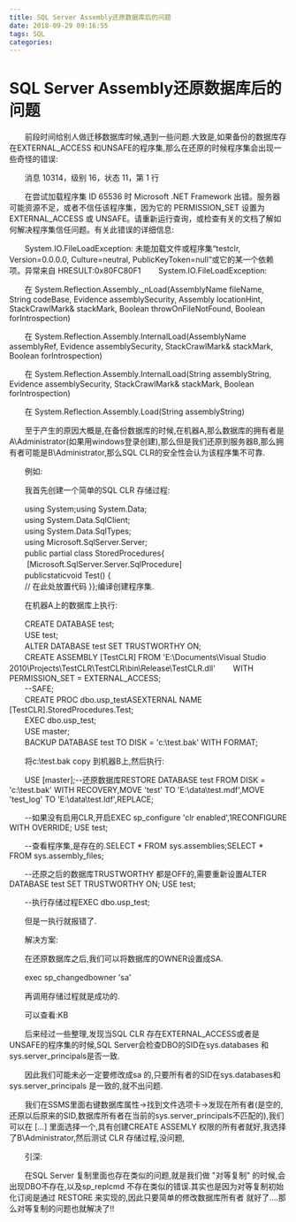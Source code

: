 ```yaml
---
title: SQL Server Assembly还原数据库后的问题
date: 2018-09-29 09:16:55
tags: SQL
categories:
---
```

# SQL Server Assembly还原数据库后的问题
　　前段时间给别人做迁移数据库时候,遇到一些问题.大致是,如果备份的数据库存在EXTERNAL_ACCESS 和UNSAFE的程序集,那么在还原的时候程序集会出现一些奇怪的错误:

　　消息 10314，级别 16，状态 11，第 1 行

　　在尝试加载程序集 ID 65536 时 Microsoft .NET Framework 出错。服务器可能资源不足，或者不信任该程序集，因为它的 PERMISSION_SET 设置为 EXTERNAL_ACCESS 或 UNSAFE。请重新运行查询，或检查有关的文档了解如何解决程序集信任问题。有关此错误的详细信息:
<!--more-->
　　System.IO.FileLoadException: 未能加载文件或程序集“testclr, Version=0.0.0.0, Culture=neutral, PublicKeyToken=null”或它的某一个依赖项。异常来自 HRESULT:0x80FC80F1 
　　System.IO.FileLoadException: 

　　在 System.Reflection.Assembly._nLoad(AssemblyName fileName, String codeBase, Evidence assemblySecurity, Assembly locationHint, StackCrawlMark& stackMark, Boolean throwOnFileNotFound, Boolean forIntrospection) 

　　在 System.Reflection.Assembly.InternalLoad(AssemblyName assemblyRef, Evidence assemblySecurity, StackCrawlMark& stackMark, Boolean forIntrospection) 

　　在 System.Reflection.Assembly.InternalLoad(String assemblyString, Evidence assemblySecurity, StackCrawlMark& stackMark, Boolean forIntrospection) 

　　在 System.Reflection.Assembly.Load(String assemblyString)

　　至于产生的原因大概是,在备份数据库的时候,在机器A,那么数据库的拥有者是A\Administrator(如果用windows登录创建),那么但是我们还原到服务器B,那么拥有者可能是B\Administrator,那么SQL CLR的安全性会认为该程序集不可靠.

　　例如:

　　我首先创建一个简单的SQL CLR 存储过程:

　　using System;using System.Data;  
　　using System.Data.SqlClient;  
　　using System.Data.SqlTypes;  
　　using Microsoft.SqlServer.Server;    
　　public partial class StoredProcedures{   
　　 [Microsoft.SqlServer.Server.SqlProcedure]      
　　publicstaticvoid Test()    {        
　　// 在此处放置代码    }};编译创建程序集.

　　在机器A上的数据库上执行:

　　CREATE DATABASE test;   
　　USE test;   
　　ALTER DATABASE test SET TRUSTWORTHY ON;   
　　CREATE ASSEMBLY [TestCLR] FROM 'E:\Documents\Visual Studio 2010\Projects\TestCLR\TestCLR\bin\Release\TestCLR.dll'
　　WITH PERMISSION_SET = EXTERNAL_ACCESS;  
　　--SAFE;  
　　CREATE PROC dbo.usp_testASEXTERNAL NAME [TestCLR].StoredProcedures.Test;   
　　EXEC dbo.usp_test;   
　　USE master;   
　　BACKUP DATABASE test TO DISK = 'c:\test.bak' WITH FORMAT;  

　　将c:\test.bak copy 到机器B上,然后执行:

　　USE [master];--还原数据库RESTORE DATABASE test FROM DISK = 'c:\test.bak' WITH RECOVERY,MOVE 'test' TO 'E:\data\test.mdf',MOVE 'test_log' TO 'E:\data\test.ldf',REPLACE;

　　--如果没有启用CLR,开启EXEC sp_configure 'clr enabled',1RECONFIGURE WITH OVERRIDE; USE test;

　　--查看程序集,是存在的.SELECT * FROM sys.assemblies;SELECT * FROM sys.assembly_files;

　　--还原之后的数据库TRUSTWORTHY 都是OFF的,需要重新设置ALTER DATABASE test SET TRUSTWORTHY ON; USE test;

　　--执行存储过程EXEC dbo.usp_test;

　　但是一执行就报错了.

　　解决方案:

　　在还原数据库之后,我们可以将数据库的OWNER设置成SA.

　　exec sp_changedbowner 'sa'

　　再调用存储过程就是成功的.

　　可以查看:KB

　　后来经过一些整理,发现当SQL CLR 存在EXTERNAL_ACCESS或者是UNSAFE的程序集的时候,SQL Server会检查DBO的SID在sys.databases 和sys.server_principals是否一致.

　　因此我们可能未必一定要修改成sa 的,只要所有者的SID在sys.databases和sys.server_principals 是一致的,就不出问题.

　　我们在SSMS里面右键数据库属性->找到文件选项卡->发现在所有者(是空的,还原以后原来的SID,数据库所有者在当前的sys.server_principals不匹配的),我们可以在 [...] 里面选择一个,具有创建CREATE ASSEMLY 权限的所有者就好,我选择了B\Administrator,然后测试 CLR 存储过程,没问题,

　　引深:

　　在SQL Server 复制里面也存在类似的问题,就是我们做 "对等复制" 的时候,会出现DBO不存在,以及sp_replcmd 不存在类似的错误.其实也是因为对等复制初始化订阅是通过 RESTORE 来实现的,因此只要简单的修改数据库所有者 就好了....那么对等复制的问题也就解决了!!